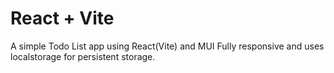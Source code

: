 # React + Vite

A simple Todo List app using React(Vite) and MUI Fully responsive and uses localstorage for persistent storage.

 

